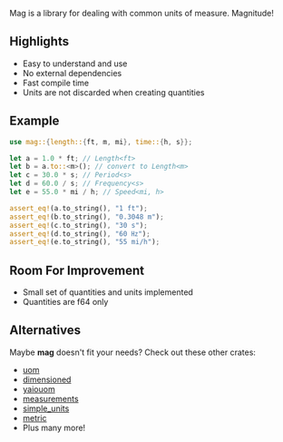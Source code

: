 Mag is a library for dealing with common units of measure.  Magnitude!

## Highlights

* Easy to understand and use
* No external dependencies
* Fast compile time
* Units are not discarded when creating quantities

## Example

```rust
use mag::{length::{ft, m, mi}, time::{h, s}};

let a = 1.0 * ft; // Length<ft>
let b = a.to::<m>(); // convert to Length<m>
let c = 30.0 * s; // Period<s>
let d = 60.0 / s; // Frequency<s>
let e = 55.0 * mi / h; // Speed<mi, h>

assert_eq!(a.to_string(), "1 ft");
assert_eq!(b.to_string(), "0.3048 m");
assert_eq!(c.to_string(), "30 s");
assert_eq!(d.to_string(), "60 ㎐");
assert_eq!(e.to_string(), "55 mi/h");
```

## Room For Improvement

* Small set of quantities and units implemented
* Quantities are f64 only

## Alternatives

Maybe **mag** doesn't fit your needs?  Check out these other crates:

* [uom]
* [dimensioned]
* [yaiouom]
* [measurements]
* [simple_units]
* [metric]
* Plus many more!

[uom]: https://docs.rs/uom/latest/uom/
[dimensioned]: https://docs.rs/dimensioned/latest/dimensioned/
[yaiouom]: https://docs.rs/yaiouom/latest/yaiouom/
[measurements]: https://docs.rs/measurements/latest/measurements/
[simple_units]: https://docs.rs/simple_units/latest/simple_units/
[metric]: https://docs.rs/metric/latest/metric/
